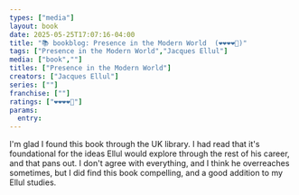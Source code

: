 ```yaml
---
types: ["media"]
layout: book
date: 2025-05-25T17:07:16-04:00
title: "📚 bookblog: Presence in the Modern World  (❤️❤️❤️❤️🖤)"
tags: ["Presence in the Modern World","Jacques Ellul"]
media: ["book",""]
titles: ["Presence in the Modern World"]
creators: ["Jacques Ellul"]
series: [""]
franchise: [""]
ratings: ["❤️❤️❤️❤️🖤"]
params:
  entry: 
---
```


I'm glad I found this book through the UK library. I had read that it's foundational for the ideas Ellul would explore through the rest of his career, and that pans out. I don't agree with everything, and I think he overreaches sometimes, but I did find this book compelling, and a good addition to my Ellul studies.